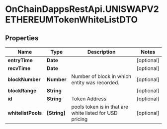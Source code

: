 # OnChainDappsRestApi.UNISWAPV2ETHEREUMTokenWhiteListDTO

## Properties

Name | Type | Description | Notes
------------ | ------------- | ------------- | -------------
**entryTime** | **Date** |  | [optional] 
**recvTime** | **Date** |  | [optional] 
**blockNumber** | **Number** | Number of block in which entity was recorded. | [optional] 
**blockRange** | **String** |  | [optional] 
**id** | **String** | Token Address | [optional] 
**whitelistPools** | **[String]** | pools token is in that are white listed for USD pricing | [optional] 


